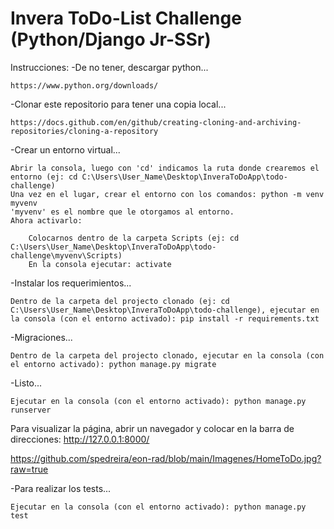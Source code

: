# Invera ToDo-List Challenge (Python/Django Jr-SSr)

Instrucciones:
-De no tener, descargar python...

    https://www.python.org/downloads/

-Clonar este repositorio para tener una copia local...

    https://docs.github.com/en/github/creating-cloning-and-archiving-repositories/cloning-a-repository 

-Crear un entorno virtual...

    Abrir la consola, luego con 'cd' indicamos la ruta donde crearemos el entorno (ej: cd C:\Users\User_Name\Desktop\InveraToDoApp\todo-challenge)
    Una vez en el lugar, crear el entorno con los comandos: python -m venv myvenv
    'myvenv' es el nombre que le otorgamos al entorno.
    Ahora activarlo: 
        
        Colocarnos dentro de la carpeta Scripts (ej: cd C:\Users\User_Name\Desktop\InveraToDoApp\todo-challenge\myvenv\Scripts)
        En la consola ejecutar: activate

-Instalar los requerimientos...

    Dentro de la carpeta del projecto clonado (ej: cd C:\Users\User_Name\Desktop\InveraToDoApp\todo-challenge), ejecutar en la consola (con el entorno activado): pip install -r requirements.txt

-Migraciones...

    Dentro de la carpeta del projecto clonado, ejecutar en la consola (con el entorno activado): python manage.py migrate

-Listo...

    Ejecutar en la consola (con el entorno activado): python manage.py runserver


Para visualizar la página, abrir un navegador y colocar en la barra de direcciones: http://127.0.0.1:8000/

https://github.com/spedreira/eon-rad/blob/main/Imagenes/HomeToDo.jpg?raw=true

-Para realizar los tests...

    Ejecutar en la consola (con el entorno activado): python manage.py test

